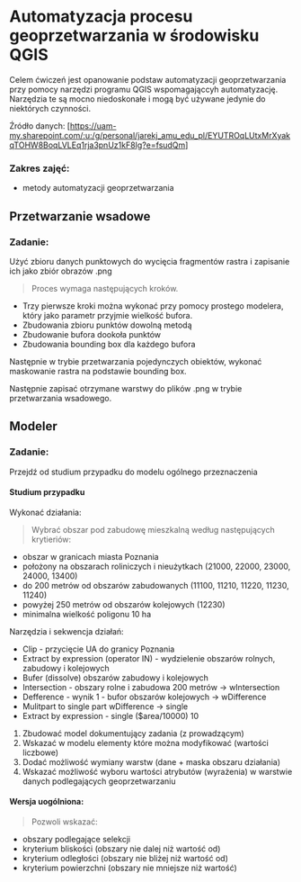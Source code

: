 # Automatyzacja procesu geoprzetwarzania w środowisku QGIS

Celem ćwiczeń jest opanowanie podstaw automatyzacji geoprzetwarzania przy pomocy narzędzi programu QGIS wspomagająccyh automatyzację. Narzędzia te są mocno niedoskonałe i mogą być używane jedynie do niektórych czynności. 

Źródło danych: [https://uam-my.sharepoint.com/:u:/g/personal/jarekj_amu_edu_pl/EYUTROqLUtxMrXyakqTOHW8BoqLVLEq1rja3pnUz1kF8Ig?e=fsudQm]

### Zakres zajęć:
* metody automatyzacji geoprzetwarzania

## Przetwarzanie wsadowe

### Zadanie:
Użyć zbioru danych punktowych do wycięcia fragmentów rastra i zapisanie ich jako zbiór obrazów .png

> Proces wymaga następujących kroków. 

* Trzy pierwsze kroki można wykonać przy pomocy prostego modelera, który jako parametr przyjmie wielkość bufora.
* Zbudowania zbioru punktów dowolną metodą
* Zbudowanie bufora dookoła punktów
* Zbudowania bounding box dla każdego bufora

Następnie w trybie przetwarzania pojedynczych obiektów, wykonać maskowanie rastra na podstawie bounding box. 

Następnie zapisać otrzymane warstwy do plików .png w trybie przetwarzania wsadowego.

## Modeler

### Zadanie:
Przejdź od studium przypadku do modelu ogólnego przeznaczenia

#### Studium przypadku

Wykonać działania:
>  Wybrać obszar pod zabudowę mieszkalną według następujących krytieriów:
* obszar w granicach miasta Poznania
* położony na obszarach roliniczych i nieużytkach (21000, 22000, 23000, 24000, 13400)
* do 200 metrów od obszarów zabudowanych (11100, 11210, 11220, 11230, 11240)
* powyżej 250 metrów od obszarów kolejowych (12230)
* minimalna wielkość poligonu 10 ha
      
Narzędzia i sekwencja działań:
* Clip - przycięcie UA do granicy Poznania
* Extract by expression (operator IN) - wydzielenie obszarów rolnych, zabudowy i kolejowych
* Bufer (dissolve) obszarów zabudowy i kolejowych
* Intersection - obszary rolne i zabudowa 200 metrów -> wIntersection
* Defference - wynik 1 - bufor obszarów kolejowych -> wDifference
* Mulitpart to single part wDifference -> single
* Extract by expression - single ($area/10000) 10

1. Zbudować model dokumentujący zadania (z prowadzącym)
2. Wskazać w modelu elementy które można modyfikować (wartości liczbowe)
3. Dodać możliwość wymiany warstw (dane + maska obszaru działania)
4. Wskazać możliwość wyboru wartości atrybutów (wyrażenia) w warstwie danych podlegających geoprzetwarzaniu

#### Wersja uogólniona:

> Pozwoli wskazać:
* obszary podlegające selekcji
* kryterium bliskości (obszary nie dalej niż wartość od)
* kryterium odległości (obszary nie bliżej niż wartość od)
* kryterium powierzchni (obszary nie mniejsze niż wartość)













